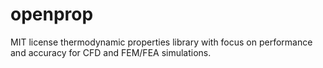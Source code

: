 openprop
========

MIT license thermodynamic properties library with focus on performance and accuracy for CFD and FEM/FEA simulations.
